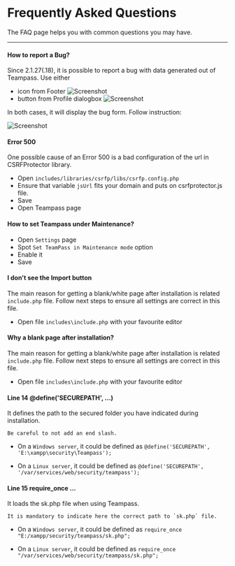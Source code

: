 # Frequently Asked Questions

The FAQ page helps you with common questions you may have.

---

#### How to report a Bug?

Since 2.1.27(.18), it is possible to report a bug with data generated out of Teampass. Use either
* icon from Footer
![Screenshot](../img/faq-1.png)
* button from Profile dialogbox
![Screenshot](../img/faq-2.png)

In both cases, it will display the bug form. Follow instruction:

![Screenshot](../img/faq-3.png)


#### Error 500
One possible cause of an Error 500 is a bad configuration of the url in CSRFProtector library.
* Open `includes/libraries/csrfp/libs/csrfp.config.php`
* Ensure that variable `jsUrl` fits your domain and puts on csrfprotector.js file.
* Save
* Open Teampass page


#### How to set Teampass under Maintenance?
* Open `Settings` page	
* Spot `Set TeamPass in Maintenance mode` option	
* Enable it
* Save

#### I don't see the Import button

The main reason for getting a blank/white page after installation is related `include.php` file.
Follow next steps to ensure all settings are correct in this file.

* Open file `includes\include.php` with your favourite editor	

#### Why a blank page after installation?

The main reason for getting a blank/white page after installation is related `include.php` file.
Follow next steps to ensure all settings are correct in this file.

* Open file `includes\include.php` with your favourite editor	

#### Line 14 @define('SECUREPATH', ...)

It defines the path to the secured folder you have indicated during installation.


	Be careful to not add an end slash.
	

* On a `Windows server`, it could be defined as
`
@define('SECUREPATH', 'E:\xampp\security\Teampass');
`
	
* On a `Linux server`, it could be defined as
`
@define('SECUREPATH', '/var/services/web/security/teampass');
`

#### Line 15 require_once ...

It loads the sk.php file when using Teampass.


    It is mandatory to indicate here the correct path to `sk.php` file.

* On a `Windows server`, it could be defined as
`
require_once "E:/xampp/security/teampass/sk.php";
`
	
* On a `Linux server`, it could be defined as
`
require_once "/var/services/web/security/teampass/sk.php";
`
